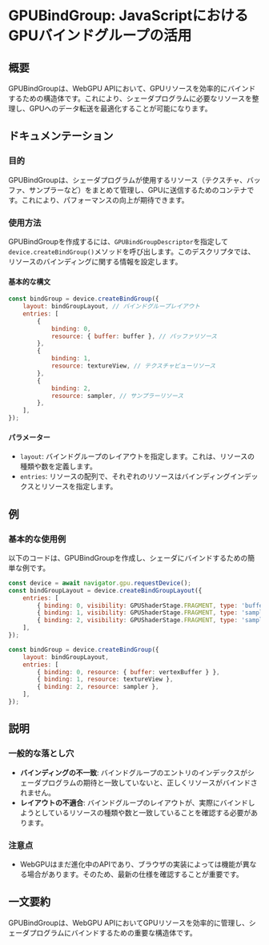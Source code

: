<!--
Meta Description: # GPUBindGroup: JavaScriptにおけるGPUバインドグループの活用 ## 概要 GPUBindGroupは、WebGPU APIにおいて、GPUリソースを効率的にバインドするための構造体です。これにより、シェーダプログラムに必要なリソースを整理し、GPUへのデータ転送を最適化す...
Meta Keywords: binding, resource, device, const, entries
-->

# GPUBindGroup: JavaScriptにおけるGPUバインドグループの活用

## 概要
GPUBindGroupは、WebGPU APIにおいて、GPUリソースを効率的にバインドするための構造体です。これにより、シェーダプログラムに必要なリソースを整理し、GPUへのデータ転送を最適化することが可能になります。

## ドキュメンテーション
### 目的
GPUBindGroupは、シェーダプログラムが使用するリソース（テクスチャ、バッファ、サンプラーなど）をまとめて管理し、GPUに送信するためのコンテナです。これにより、パフォーマンスの向上が期待できます。

### 使用方法
GPUBindGroupを作成するには、`GPUBindGroupDescriptor`を指定して`device.createBindGroup()`メソッドを呼び出します。このデスクリプタでは、リソースのバインディングに関する情報を設定します。

#### 基本的な構文
```javascript
const bindGroup = device.createBindGroup({
    layout: bindGroupLayout, // バインドグループレイアウト
    entries: [
        {
            binding: 0,
            resource: { buffer: buffer }, // バッファリソース
        },
        {
            binding: 1,
            resource: textureView, // テクスチャビューリソース
        },
        {
            binding: 2,
            resource: sampler, // サンプラーリソース
        },
    ],
});
```

#### パラメーター
- `layout`: バインドグループのレイアウトを指定します。これは、リソースの種類や数を定義します。
- `entries`: リソースの配列で、それぞれのリソースはバインディングインデックスとリソースを指定します。

## 例
### 基本的な使用例
以下のコードは、GPUBindGroupを作成し、シェーダにバインドするための簡単な例です。

```javascript
const device = await navigator.gpu.requestDevice();
const bindGroupLayout = device.createBindGroupLayout({
    entries: [
        { binding: 0, visibility: GPUShaderStage.FRAGMENT, type: 'buffer' },
        { binding: 1, visibility: GPUShaderStage.FRAGMENT, type: 'sampled-texture' },
        { binding: 2, visibility: GPUShaderStage.FRAGMENT, type: 'sampler' },
    ],
});

const bindGroup = device.createBindGroup({
    layout: bindGroupLayout,
    entries: [
        { binding: 0, resource: { buffer: vertexBuffer } },
        { binding: 1, resource: textureView },
        { binding: 2, resource: sampler },
    ],
});
```

## 説明
### 一般的な落とし穴
- **バインディングの不一致**: バインドグループのエントリのインデックスがシェーダプログラムの期待と一致していないと、正しくリソースがバインドされません。
- **レイアウトの不適合**: バインドグループのレイアウトが、実際にバインドしようとしているリソースの種類や数と一致していることを確認する必要があります。

### 注意点
- WebGPUはまだ進化中のAPIであり、ブラウザの実装によっては機能が異なる場合があります。そのため、最新の仕様を確認することが重要です。

## 一文要約
GPUBindGroupは、WebGPU APIにおいてGPUリソースを効率的に管理し、シェーダプログラムにバインドするための重要な構造体です。